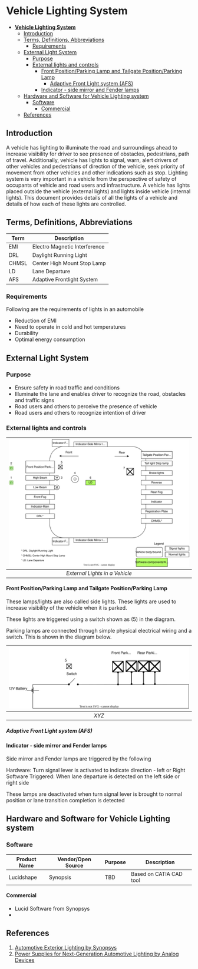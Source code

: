 # **Vehicle Lighting System**


- [**Vehicle Lighting System**](#vehicle-lighting-system)
  - [Introduction](#introduction)
  - [Terms, Definitions, Abbreviations](#terms-definitions-abbreviations)
    - [Requirements](#requirements)
  - [External Light System](#external-light-system)
    - [Purpose](#purpose)
    - [External lights and controls](#external-lights-and-controls)
      - [Front Position/Parking Lamp and Tailgate Position/Parking Lamp](#front-positionparking-lamp-and-tailgate-positionparking-lamp)
        - [Adaptive Front Light system (AFS)](#adaptive-front-light-system-afs)
      - [Indicator - side mirror and Fender lamps](#indicator---side-mirror-and-fender-lamps)
  - [Hardware and Software for Vehicle Lighting system](#hardware-and-software-for-vehicle-lighting-system)
    - [Software](#software)
      - [Commercial](#commercial)
  - [References](#references)

## Introduction
A vehicle has lighting to illuminate the road and surroundings ahead to increase visibility for driver to see presence of obstacles, pedestrians, path of travel. Additionally, vehicle has lights to signal, warn, alert drivers of other vehicles and pedestrians of direction of the vehicle, seek priority of movement from other vehicles and other indications such as stop. Lighting system is very important in a vehicle from the perspective of safety of occupants of vehicle and road users and infrastructure. A vehicle has lights placed outside the vehicle (external lights) and lights inside vehicle (internal lights). This document provides details of all the lights of a vehicle and details of how each of these lights are controlled.

## Terms, Definitions, Abbreviations

| Term | Description |
|------|-------------|
| EMI  | Electro Magnetic Interference |
| DRL  | Daylight Running Light |
| CHMSL | Center High Mount Stop Lamp |
| LD | Lane Departure |
| AFS | Adaptive Frontlight System |


### Requirements

Following are the requirements of lights in an automobile

* Reduction of EMI
* Need to operate in cold and hot temperatures
* Durability
* Optimal energy consumption

 

## External Light System

### Purpose

* Ensure safety in road traffic and conditions
* Illuminate the lane and enables driver to recognize the road, obstacles and traffic signs
* Road users and others to perceive the presence of vehicle
* Road users and others to recognize intention of driver

### External lights and controls


| ![External Lights](ExternalLights.svg) |
| :------------------------------------: |
|                 *External Lights in a Vehicle*                  |

#### Front Position/Parking Lamp and Tailgate Position/Parking Lamp
These lamps/lights are also called side lights. These lights are used to increase visibility of the vehicle when it is parked.

These lights are triggered using a switch shown as (5) in the diagram.

Parking lamps are connected through simple physical electrical wiring and a switch. This is shown in the diagram below.


| ![Parking Lights Wiring](ParkingLightsWiring.svg) |
| :------------------------------------: |
|                 *XYZ*                  |


##### Adaptive Front Light system (AFS)




#### Indicator - side mirror and Fender lamps
Side mirror and Fender lamps are triggered by the following

Hardware: Turn signal lever is activated to indicate direction - left or Right
Software Triggered: When lane departure is detected on the left side or right side

These lamps are deactivated when turn signal lever is brought to normal position or lane transition completion is detected



## Hardware and Software for Vehicle Lighting system

### Software

| Product Name | Vendor/Open Source | Purpose | Description |
|--------------|--------------------|---------|-------------|
| Lucidshape | Synopsis | TBD | Based on CATIA CAD tool |

#### Commercial
* Lucid Software from Synopsys
* 

## References
1. [Automotive Exterior Lighting by Synopsys](https://www.synopsys.com/automotive/what-is-automotive-exterior-lighting.html)
2. [Power Supplies for Next-Generation Automotive Lighting by Analog Devices](https://www.analog.com/en/technical-articles/power-supplies-for-nextgeneration-automotive-lighting.html)